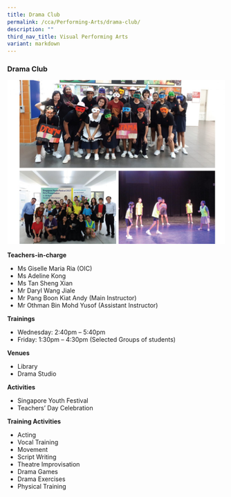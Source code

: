 ```yaml
---
title: Drama Club
permalink: /cca/Performing-Arts/drama-club/
description: ""
third_nav_title: Visual Performing Arts
variant: markdown
---
```

### Drama Club

<img src="/images/cca24.png" style="width:80%,align:left">


**Teachers-in-charge**

*   Ms Giselle Maria Ria (OIC)
*   Ms Adeline Kong
*   Ms Tan Sheng Xian
*   Mr Daryl Wang Jiale
*   Mr Pang Boon Kiat Andy (Main Instructor)
*   Mr Othman Bin Mohd Yusof (Assistant Instructor)


**Trainings**

*   Wednesday: 2:40pm – 5:40pm
*   Friday: 1:30pm – 4:30pm (Selected Groups of students)


**Venues**

*   Library
*   Drama Studio

**Activities**

*   Singapore Youth Festival
*   Teachers’ Day Celebration

**Training Activities**

*   Acting
*   Vocal Training
*   Movement
*   Script Writing
*   Theatre Improvisation
*   Drama Games
*   Drama Exercises
*   Physical Training